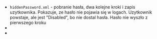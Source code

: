 - `hiddenPassword.xml` - pobranie hasła, dwa kolejne kroki i zapis uzytkownika. Pokazuje, ze hasło nie pojawia się w logach. Uzytkownik powstaje, ale jest "Disabled", bo nie dostal hasła. Hasło nie wyszło z pierwszego kroku
- 
- 